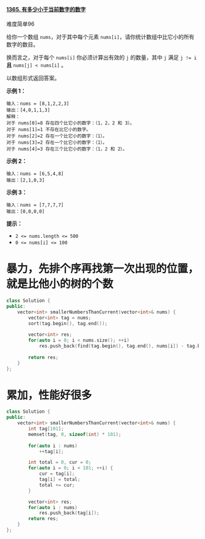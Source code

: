 #### [1365. 有多少小于当前数字的数字](https://leetcode-cn.com/problems/how-many-numbers-are-smaller-than-the-current-number/)

难度简单96

给你一个数组 `nums`，对于其中每个元素 `nums[i]`，请你统计数组中比它小的所有数字的数目。

换而言之，对于每个 `nums[i]` 你必须计算出有效的 `j` 的数量，其中 `j` 满足 `j != i` **且** `nums[j] < nums[i]` 。

以数组形式返回答案。

 

**示例 1：**

```
输入：nums = [8,1,2,2,3]
输出：[4,0,1,1,3]
解释： 
对于 nums[0]=8 存在四个比它小的数字：（1，2，2 和 3）。 
对于 nums[1]=1 不存在比它小的数字。
对于 nums[2]=2 存在一个比它小的数字：（1）。 
对于 nums[3]=2 存在一个比它小的数字：（1）。 
对于 nums[4]=3 存在三个比它小的数字：（1，2 和 2）。
```

**示例 2：**

```
输入：nums = [6,5,4,8]
输出：[2,1,0,3]
```

**示例 3：**

```
输入：nums = [7,7,7,7]
输出：[0,0,0,0]
```

 

**提示：**

- `2 <= nums.length <= 500`
- `0 <= nums[i] <= 100`



# 暴力，先排个序再找第一次出现的位置，就是比他小的树的个数

```c++
class Solution {
public:
    vector<int> smallerNumbersThanCurrent(vector<int>& nums) {
        vector<int> tag = nums;
        sort(tag.begin(), tag.end());
        
        vector<int> res;
        for(auto i = 0; i < nums.size(); ++i) 
            res.push_back(find(tag.begin(), tag.end(), nums[i]) - tag.begin());
        
        return res;
    }
};
```



# 累加，性能好很多

```c++
class Solution {
public:
    vector<int> smallerNumbersThanCurrent(vector<int>& nums) {
        int tag[101];
        memset(tag, 0, sizeof(int) * 101);
        
        for(auto i : nums) 
            ++tag[i];

        int total = 0, cur = 0;
        for(auto i = 0; i < 101; ++i) {
            cur = tag[i];
            tag[i] = total;
            total += cur;
        }

        vector<int> res;
        for(auto i : nums)
            res.push_back(tag[i]);
        return res;
    }
};
```

